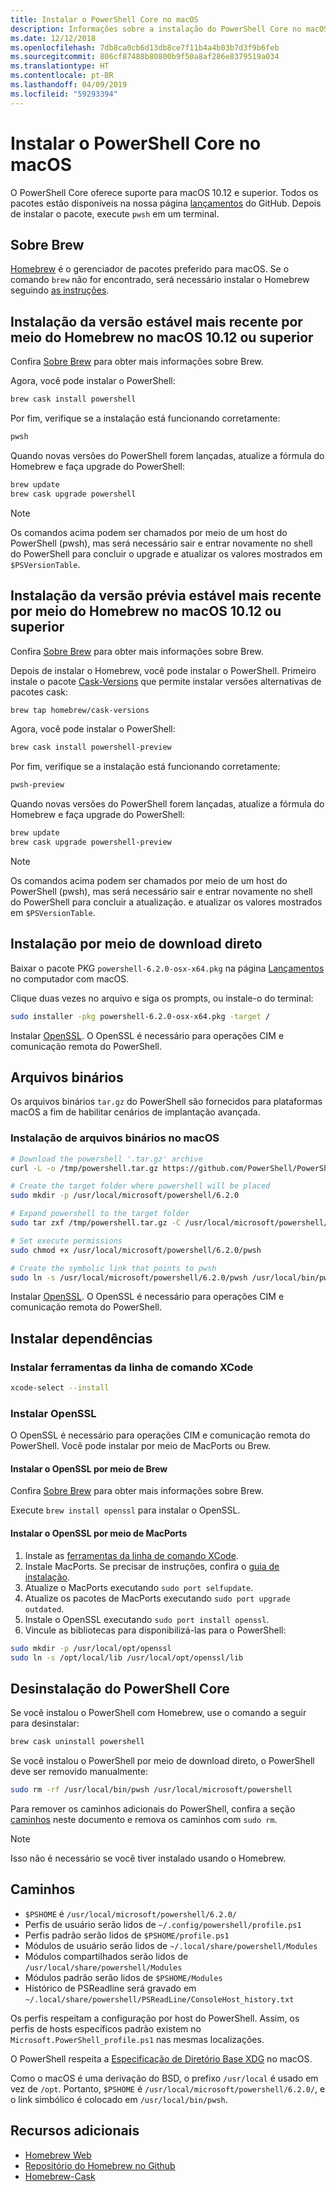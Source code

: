 ```yaml
---
title: Instalar o PowerShell Core no macOS
description: Informações sobre a instalação do PowerShell Core no macOS
ms.date: 12/12/2018
ms.openlocfilehash: 7db8ca0cb6d13db8ce7f11b4a4b03b7d3f9b6feb
ms.sourcegitcommit: 806cf87488b80800b9f50a8af286e8379519a034
ms.translationtype: HT
ms.contentlocale: pt-BR
ms.lasthandoff: 04/09/2019
ms.locfileid: "59293394"
---
```

# <a name="installing-powershell-core-on-macos"></a>Instalar o PowerShell Core no macOS

O PowerShell Core oferece suporte para macOS 10.12 e superior.
Todos os pacotes estão disponíveis na nossa página [lançamentos][] do GitHub.
Depois de instalar o pacote, execute `pwsh` em um terminal.

## <a name="about-brew"></a>Sobre Brew

[Homebrew][brew] é o gerenciador de pacotes preferido para macOS.
Se o comando `brew` não for encontrado, será necessário instalar o Homebrew seguindo [as instruções][brew].

## <a name="installation-of-latest-stable-release-via-homebrew-on-macos-1012-or-higher"></a>Instalação da versão estável mais recente por meio do Homebrew no macOS 10.12 ou superior

Confira [Sobre Brew](#about-brew) para obter mais informações sobre Brew.

Agora, você pode instalar o PowerShell:

```sh
brew cask install powershell
```

Por fim, verifique se a instalação está funcionando corretamente:

```sh
pwsh
```

Quando novas versões do PowerShell forem lançadas, atualize a fórmula do Homebrew e faça upgrade do PowerShell:

```sh
brew update
brew cask upgrade powershell
```

> [!NOTE]
> Os comandos acima podem ser chamados por meio de um host do PowerShell (pwsh), mas será necessário sair e entrar novamente no shell do PowerShell para concluir o upgrade e atualizar os valores mostrados em `$PSVersionTable`.

[brew]: http://brew.sh/

## <a name="installation-of-latest-preview-release-via-homebrew-on-macos-1012-or-higher"></a>Instalação da versão prévia estável mais recente por meio do Homebrew no macOS 10.12 ou superior

Confira [Sobre Brew](#about-brew) para obter mais informações sobre Brew.

Depois de instalar o Homebrew, você pode instalar o PowerShell.
Primeiro instale o pacote [Cask-Versions][cask-versions] que permite instalar versões alternativas de pacotes cask:

```sh
brew tap homebrew/cask-versions
```

Agora, você pode instalar o PowerShell:

```sh
brew cask install powershell-preview
```

Por fim, verifique se a instalação está funcionando corretamente:

```sh
pwsh-preview
```

Quando novas versões do PowerShell forem lançadas, atualize a fórmula do Homebrew e faça upgrade do PowerShell:

```sh
brew update
brew cask upgrade powershell-preview
```

> [!NOTE]
> Os comandos acima podem ser chamados por meio de um host do PowerShell (pwsh), mas será necessário sair e entrar novamente no shell do PowerShell para concluir a atualização.
> e atualizar os valores mostrados em `$PSVersionTable`.

## <a name="installation-via-direct-download"></a>Instalação por meio de download direto

Baixar o pacote PKG
`powershell-6.2.0-osx-x64.pkg`
na página [Lançamentos][] no computador com macOS.

Clique duas vezes no arquivo e siga os prompts, ou instale-o do terminal:

```sh
sudo installer -pkg powershell-6.2.0-osx-x64.pkg -target /
```

Instalar [OpenSSL](#install-openssl). O OpenSSL é necessário para operações CIM e comunicação remota do PowerShell.

## <a name="binary-archives"></a>Arquivos binários

Os arquivos binários `tar.gz` do PowerShell são fornecidos para plataformas macOS a fim de habilitar cenários de implantação avançada.

### <a name="installing-binary-archives-on-macos"></a>Instalação de arquivos binários no macOS

```sh
# Download the powershell '.tar.gz' archive
curl -L -o /tmp/powershell.tar.gz https://github.com/PowerShell/PowerShell/releases/download/v6.2.0/powershell-6.2.0-osx-x64.tar.gz

# Create the target folder where powershell will be placed
sudo mkdir -p /usr/local/microsoft/powershell/6.2.0

# Expand powershell to the target folder
sudo tar zxf /tmp/powershell.tar.gz -C /usr/local/microsoft/powershell/6.2.0

# Set execute permissions
sudo chmod +x /usr/local/microsoft/powershell/6.2.0/pwsh

# Create the symbolic link that points to pwsh
sudo ln -s /usr/local/microsoft/powershell/6.2.0/pwsh /usr/local/bin/pwsh
```

Instalar [OpenSSL](#install-openssl). O OpenSSL é necessário para operações CIM e comunicação remota do PowerShell.

## <a name="installing-dependencies"></a>Instalar dependências

### <a name="install-xcode-command-line-tools"></a>Instalar ferramentas da linha de comando XCode

```sh
xcode-select --install
```

### <a name="install-openssl"></a>Instalar OpenSSL

O OpenSSL é necessário para operações CIM e comunicação remota do PowerShell. Você pode instalar por meio de MacPorts ou Brew.

#### <a name="install-openssl-via-brew"></a>Instalar o OpenSSL por meio de Brew

Confira [Sobre Brew](#about-brew) para obter mais informações sobre Brew.

Execute `brew install openssl` para instalar o OpenSSL.

#### <a name="install-openssl-via-macports"></a>Instalar o OpenSSL por meio de MacPorts

1. Instale as [ferramentas da linha de comando XCode](#install-xcode-command-line-tools).
1. Instale MacPorts.
   Se precisar de instruções, confira o [guia de instalação](https://guide.macports.org/chunked/installing.macports.html).
1. Atualize o MacPorts executando `sudo port selfupdate`.
1. Atualize os pacotes de MacPorts executando `sudo port upgrade outdated`.
1. Instale o OpenSSL executando `sudo port install openssl`.
1. Vincule as bibliotecas para disponibilizá-las para o PowerShell:

```sh
sudo mkdir -p /usr/local/opt/openssl
sudo ln -s /opt/local/lib /usr/local/opt/openssl/lib
```

## <a name="uninstalling-powershell-core"></a>Desinstalação do PowerShell Core

Se você instalou o PowerShell com Homebrew, use o comando a seguir para desinstalar:

```sh
brew cask uninstall powershell
```

Se você instalou o PowerShell por meio de download direto, o PowerShell deve ser removido manualmente:

```sh
sudo rm -rf /usr/local/bin/pwsh /usr/local/microsoft/powershell
```

Para remover os caminhos adicionais do PowerShell, confira a seção [caminhos](#paths) neste documento e remova os caminhos com `sudo rm`.

> [!NOTE]
> Isso não é necessário se você tiver instalado usando o Homebrew.

## <a name="paths"></a>Caminhos

* `$PSHOME` é `/usr/local/microsoft/powershell/6.2.0/`
* Perfis de usuário serão lidos de `~/.config/powershell/profile.ps1`
* Perfis padrão serão lidos de `$PSHOME/profile.ps1`
* Módulos de usuário serão lidos de `~/.local/share/powershell/Modules`
* Módulos compartilhados serão lidos de `/usr/local/share/powershell/Modules`
* Módulos padrão serão lidos de `$PSHOME/Modules`
* Histórico de PSReadline será gravado em `~/.local/share/powershell/PSReadLine/ConsoleHost_history.txt`

Os perfis respeitam a configuração por host do PowerShell.
Assim, os perfis de hosts específicos padrão existem no `Microsoft.PowerShell_profile.ps1` nas mesmas localizações.

O PowerShell respeita a [Especificação de Diretório Base XDG][xdg-bds] no macOS.

Como o macOS é uma derivação do BSD, o prefixo `/usr/local` é usado em vez de `/opt`.
Portanto, `$PSHOME` é `/usr/local/microsoft/powershell/6.2.0/`, e o link simbólico é colocado em `/usr/local/bin/pwsh`.

## <a name="additional-resources"></a>Recursos adicionais

* [Homebrew Web][brew]
* [Repositório do Homebrew no Github][GitHub]
* [Homebrew-Cask][cask]

[brew]: http://brew.sh/
[Cask]: https://github.com/Homebrew/homebrew-cask
[cask-versions]: https://github.com/Homebrew/homebrew-cask-versions
[GitHub]: https://github.com/Homebrew
[lançamentos]: https://github.com/PowerShell/PowerShell/releases/latest
[xdg-bds]: https://specifications.freedesktop.org/basedir-spec/basedir-spec-latest.html
